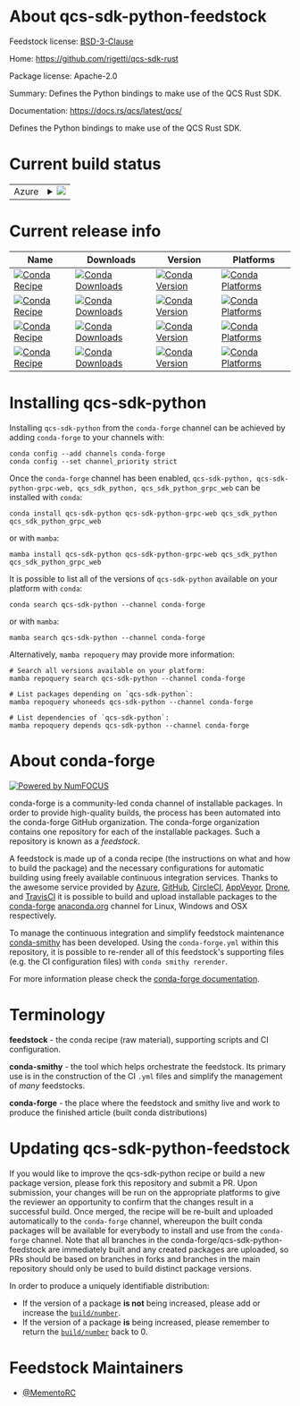About qcs-sdk-python-feedstock
==============================

Feedstock license: [BSD-3-Clause](https://github.com/conda-forge/qcs-sdk-python-feedstock/blob/main/LICENSE.txt)

Home: https://github.com/rigetti/qcs-sdk-rust

Package license: Apache-2.0

Summary: Defines the Python bindings to make use of the QCS Rust SDK.

Documentation: https://docs.rs/qcs/latest/qcs/

Defines the Python bindings to make use of the QCS Rust SDK.


Current build status
====================


<table>
    
  <tr>
    <td>Azure</td>
    <td>
      <details>
        <summary>
          <a href="https://dev.azure.com/conda-forge/feedstock-builds/_build/latest?definitionId=22249&branchName=main">
            <img src="https://dev.azure.com/conda-forge/feedstock-builds/_apis/build/status/qcs-sdk-python-feedstock?branchName=main">
          </a>
        </summary>
        <table>
          <thead><tr><th>Variant</th><th>Status</th></tr></thead>
          <tbody><tr>
              <td>linux_64_python3.10.____cpython</td>
              <td>
                <a href="https://dev.azure.com/conda-forge/feedstock-builds/_build/latest?definitionId=22249&branchName=main">
                  <img src="https://dev.azure.com/conda-forge/feedstock-builds/_apis/build/status/qcs-sdk-python-feedstock?branchName=main&jobName=linux&configuration=linux%20linux_64_python3.10.____cpython" alt="variant">
                </a>
              </td>
            </tr><tr>
              <td>linux_64_python3.11.____cpython</td>
              <td>
                <a href="https://dev.azure.com/conda-forge/feedstock-builds/_build/latest?definitionId=22249&branchName=main">
                  <img src="https://dev.azure.com/conda-forge/feedstock-builds/_apis/build/status/qcs-sdk-python-feedstock?branchName=main&jobName=linux&configuration=linux%20linux_64_python3.11.____cpython" alt="variant">
                </a>
              </td>
            </tr><tr>
              <td>linux_64_python3.12.____cpython</td>
              <td>
                <a href="https://dev.azure.com/conda-forge/feedstock-builds/_build/latest?definitionId=22249&branchName=main">
                  <img src="https://dev.azure.com/conda-forge/feedstock-builds/_apis/build/status/qcs-sdk-python-feedstock?branchName=main&jobName=linux&configuration=linux%20linux_64_python3.12.____cpython" alt="variant">
                </a>
              </td>
            </tr><tr>
              <td>linux_64_python3.9.____cpython</td>
              <td>
                <a href="https://dev.azure.com/conda-forge/feedstock-builds/_build/latest?definitionId=22249&branchName=main">
                  <img src="https://dev.azure.com/conda-forge/feedstock-builds/_apis/build/status/qcs-sdk-python-feedstock?branchName=main&jobName=linux&configuration=linux%20linux_64_python3.9.____cpython" alt="variant">
                </a>
              </td>
            </tr><tr>
              <td>linux_aarch64_python3.10.____cpython</td>
              <td>
                <a href="https://dev.azure.com/conda-forge/feedstock-builds/_build/latest?definitionId=22249&branchName=main">
                  <img src="https://dev.azure.com/conda-forge/feedstock-builds/_apis/build/status/qcs-sdk-python-feedstock?branchName=main&jobName=linux&configuration=linux%20linux_aarch64_python3.10.____cpython" alt="variant">
                </a>
              </td>
            </tr><tr>
              <td>linux_aarch64_python3.11.____cpython</td>
              <td>
                <a href="https://dev.azure.com/conda-forge/feedstock-builds/_build/latest?definitionId=22249&branchName=main">
                  <img src="https://dev.azure.com/conda-forge/feedstock-builds/_apis/build/status/qcs-sdk-python-feedstock?branchName=main&jobName=linux&configuration=linux%20linux_aarch64_python3.11.____cpython" alt="variant">
                </a>
              </td>
            </tr><tr>
              <td>linux_aarch64_python3.12.____cpython</td>
              <td>
                <a href="https://dev.azure.com/conda-forge/feedstock-builds/_build/latest?definitionId=22249&branchName=main">
                  <img src="https://dev.azure.com/conda-forge/feedstock-builds/_apis/build/status/qcs-sdk-python-feedstock?branchName=main&jobName=linux&configuration=linux%20linux_aarch64_python3.12.____cpython" alt="variant">
                </a>
              </td>
            </tr><tr>
              <td>linux_aarch64_python3.9.____cpython</td>
              <td>
                <a href="https://dev.azure.com/conda-forge/feedstock-builds/_build/latest?definitionId=22249&branchName=main">
                  <img src="https://dev.azure.com/conda-forge/feedstock-builds/_apis/build/status/qcs-sdk-python-feedstock?branchName=main&jobName=linux&configuration=linux%20linux_aarch64_python3.9.____cpython" alt="variant">
                </a>
              </td>
            </tr><tr>
              <td>linux_ppc64le_python3.10.____cpython</td>
              <td>
                <a href="https://dev.azure.com/conda-forge/feedstock-builds/_build/latest?definitionId=22249&branchName=main">
                  <img src="https://dev.azure.com/conda-forge/feedstock-builds/_apis/build/status/qcs-sdk-python-feedstock?branchName=main&jobName=linux&configuration=linux%20linux_ppc64le_python3.10.____cpython" alt="variant">
                </a>
              </td>
            </tr><tr>
              <td>linux_ppc64le_python3.11.____cpython</td>
              <td>
                <a href="https://dev.azure.com/conda-forge/feedstock-builds/_build/latest?definitionId=22249&branchName=main">
                  <img src="https://dev.azure.com/conda-forge/feedstock-builds/_apis/build/status/qcs-sdk-python-feedstock?branchName=main&jobName=linux&configuration=linux%20linux_ppc64le_python3.11.____cpython" alt="variant">
                </a>
              </td>
            </tr><tr>
              <td>linux_ppc64le_python3.12.____cpython</td>
              <td>
                <a href="https://dev.azure.com/conda-forge/feedstock-builds/_build/latest?definitionId=22249&branchName=main">
                  <img src="https://dev.azure.com/conda-forge/feedstock-builds/_apis/build/status/qcs-sdk-python-feedstock?branchName=main&jobName=linux&configuration=linux%20linux_ppc64le_python3.12.____cpython" alt="variant">
                </a>
              </td>
            </tr><tr>
              <td>linux_ppc64le_python3.8.____cpython</td>
              <td>
                <a href="https://dev.azure.com/conda-forge/feedstock-builds/_build/latest?definitionId=22249&branchName=main">
                  <img src="https://dev.azure.com/conda-forge/feedstock-builds/_apis/build/status/qcs-sdk-python-feedstock?branchName=main&jobName=linux&configuration=linux%20linux_ppc64le_python3.8.____cpython" alt="variant">
                </a>
              </td>
            </tr><tr>
              <td>linux_ppc64le_python3.9.____cpython</td>
              <td>
                <a href="https://dev.azure.com/conda-forge/feedstock-builds/_build/latest?definitionId=22249&branchName=main">
                  <img src="https://dev.azure.com/conda-forge/feedstock-builds/_apis/build/status/qcs-sdk-python-feedstock?branchName=main&jobName=linux&configuration=linux%20linux_ppc64le_python3.9.____cpython" alt="variant">
                </a>
              </td>
            </tr><tr>
              <td>osx_64_python3.10.____cpython</td>
              <td>
                <a href="https://dev.azure.com/conda-forge/feedstock-builds/_build/latest?definitionId=22249&branchName=main">
                  <img src="https://dev.azure.com/conda-forge/feedstock-builds/_apis/build/status/qcs-sdk-python-feedstock?branchName=main&jobName=osx&configuration=osx%20osx_64_python3.10.____cpython" alt="variant">
                </a>
              </td>
            </tr><tr>
              <td>osx_64_python3.11.____cpython</td>
              <td>
                <a href="https://dev.azure.com/conda-forge/feedstock-builds/_build/latest?definitionId=22249&branchName=main">
                  <img src="https://dev.azure.com/conda-forge/feedstock-builds/_apis/build/status/qcs-sdk-python-feedstock?branchName=main&jobName=osx&configuration=osx%20osx_64_python3.11.____cpython" alt="variant">
                </a>
              </td>
            </tr><tr>
              <td>osx_64_python3.12.____cpython</td>
              <td>
                <a href="https://dev.azure.com/conda-forge/feedstock-builds/_build/latest?definitionId=22249&branchName=main">
                  <img src="https://dev.azure.com/conda-forge/feedstock-builds/_apis/build/status/qcs-sdk-python-feedstock?branchName=main&jobName=osx&configuration=osx%20osx_64_python3.12.____cpython" alt="variant">
                </a>
              </td>
            </tr><tr>
              <td>osx_64_python3.9.____cpython</td>
              <td>
                <a href="https://dev.azure.com/conda-forge/feedstock-builds/_build/latest?definitionId=22249&branchName=main">
                  <img src="https://dev.azure.com/conda-forge/feedstock-builds/_apis/build/status/qcs-sdk-python-feedstock?branchName=main&jobName=osx&configuration=osx%20osx_64_python3.9.____cpython" alt="variant">
                </a>
              </td>
            </tr><tr>
              <td>osx_arm64_python3.10.____cpython</td>
              <td>
                <a href="https://dev.azure.com/conda-forge/feedstock-builds/_build/latest?definitionId=22249&branchName=main">
                  <img src="https://dev.azure.com/conda-forge/feedstock-builds/_apis/build/status/qcs-sdk-python-feedstock?branchName=main&jobName=osx&configuration=osx%20osx_arm64_python3.10.____cpython" alt="variant">
                </a>
              </td>
            </tr><tr>
              <td>osx_arm64_python3.11.____cpython</td>
              <td>
                <a href="https://dev.azure.com/conda-forge/feedstock-builds/_build/latest?definitionId=22249&branchName=main">
                  <img src="https://dev.azure.com/conda-forge/feedstock-builds/_apis/build/status/qcs-sdk-python-feedstock?branchName=main&jobName=osx&configuration=osx%20osx_arm64_python3.11.____cpython" alt="variant">
                </a>
              </td>
            </tr><tr>
              <td>osx_arm64_python3.12.____cpython</td>
              <td>
                <a href="https://dev.azure.com/conda-forge/feedstock-builds/_build/latest?definitionId=22249&branchName=main">
                  <img src="https://dev.azure.com/conda-forge/feedstock-builds/_apis/build/status/qcs-sdk-python-feedstock?branchName=main&jobName=osx&configuration=osx%20osx_arm64_python3.12.____cpython" alt="variant">
                </a>
              </td>
            </tr><tr>
              <td>osx_arm64_python3.9.____cpython</td>
              <td>
                <a href="https://dev.azure.com/conda-forge/feedstock-builds/_build/latest?definitionId=22249&branchName=main">
                  <img src="https://dev.azure.com/conda-forge/feedstock-builds/_apis/build/status/qcs-sdk-python-feedstock?branchName=main&jobName=osx&configuration=osx%20osx_arm64_python3.9.____cpython" alt="variant">
                </a>
              </td>
            </tr><tr>
              <td>win_64_python3.10.____cpython</td>
              <td>
                <a href="https://dev.azure.com/conda-forge/feedstock-builds/_build/latest?definitionId=22249&branchName=main">
                  <img src="https://dev.azure.com/conda-forge/feedstock-builds/_apis/build/status/qcs-sdk-python-feedstock?branchName=main&jobName=win&configuration=win%20win_64_python3.10.____cpython" alt="variant">
                </a>
              </td>
            </tr><tr>
              <td>win_64_python3.11.____cpython</td>
              <td>
                <a href="https://dev.azure.com/conda-forge/feedstock-builds/_build/latest?definitionId=22249&branchName=main">
                  <img src="https://dev.azure.com/conda-forge/feedstock-builds/_apis/build/status/qcs-sdk-python-feedstock?branchName=main&jobName=win&configuration=win%20win_64_python3.11.____cpython" alt="variant">
                </a>
              </td>
            </tr><tr>
              <td>win_64_python3.12.____cpython</td>
              <td>
                <a href="https://dev.azure.com/conda-forge/feedstock-builds/_build/latest?definitionId=22249&branchName=main">
                  <img src="https://dev.azure.com/conda-forge/feedstock-builds/_apis/build/status/qcs-sdk-python-feedstock?branchName=main&jobName=win&configuration=win%20win_64_python3.12.____cpython" alt="variant">
                </a>
              </td>
            </tr><tr>
              <td>win_64_python3.9.____cpython</td>
              <td>
                <a href="https://dev.azure.com/conda-forge/feedstock-builds/_build/latest?definitionId=22249&branchName=main">
                  <img src="https://dev.azure.com/conda-forge/feedstock-builds/_apis/build/status/qcs-sdk-python-feedstock?branchName=main&jobName=win&configuration=win%20win_64_python3.9.____cpython" alt="variant">
                </a>
              </td>
            </tr>
          </tbody>
        </table>
      </details>
    </td>
  </tr>
</table>

Current release info
====================

| Name | Downloads | Version | Platforms |
| --- | --- | --- | --- |
| [![Conda Recipe](https://img.shields.io/badge/recipe-qcs--sdk--python-green.svg)](https://anaconda.org/conda-forge/qcs-sdk-python) | [![Conda Downloads](https://img.shields.io/conda/dn/conda-forge/qcs-sdk-python.svg)](https://anaconda.org/conda-forge/qcs-sdk-python) | [![Conda Version](https://img.shields.io/conda/vn/conda-forge/qcs-sdk-python.svg)](https://anaconda.org/conda-forge/qcs-sdk-python) | [![Conda Platforms](https://img.shields.io/conda/pn/conda-forge/qcs-sdk-python.svg)](https://anaconda.org/conda-forge/qcs-sdk-python) |
| [![Conda Recipe](https://img.shields.io/badge/recipe-qcs--sdk--python--grpc--web-green.svg)](https://anaconda.org/conda-forge/qcs-sdk-python-grpc-web) | [![Conda Downloads](https://img.shields.io/conda/dn/conda-forge/qcs-sdk-python-grpc-web.svg)](https://anaconda.org/conda-forge/qcs-sdk-python-grpc-web) | [![Conda Version](https://img.shields.io/conda/vn/conda-forge/qcs-sdk-python-grpc-web.svg)](https://anaconda.org/conda-forge/qcs-sdk-python-grpc-web) | [![Conda Platforms](https://img.shields.io/conda/pn/conda-forge/qcs-sdk-python-grpc-web.svg)](https://anaconda.org/conda-forge/qcs-sdk-python-grpc-web) |
| [![Conda Recipe](https://img.shields.io/badge/recipe-qcs_sdk_python-green.svg)](https://anaconda.org/conda-forge/qcs_sdk_python) | [![Conda Downloads](https://img.shields.io/conda/dn/conda-forge/qcs_sdk_python.svg)](https://anaconda.org/conda-forge/qcs_sdk_python) | [![Conda Version](https://img.shields.io/conda/vn/conda-forge/qcs_sdk_python.svg)](https://anaconda.org/conda-forge/qcs_sdk_python) | [![Conda Platforms](https://img.shields.io/conda/pn/conda-forge/qcs_sdk_python.svg)](https://anaconda.org/conda-forge/qcs_sdk_python) |
| [![Conda Recipe](https://img.shields.io/badge/recipe-qcs_sdk_python_grpc_web-green.svg)](https://anaconda.org/conda-forge/qcs_sdk_python_grpc_web) | [![Conda Downloads](https://img.shields.io/conda/dn/conda-forge/qcs_sdk_python_grpc_web.svg)](https://anaconda.org/conda-forge/qcs_sdk_python_grpc_web) | [![Conda Version](https://img.shields.io/conda/vn/conda-forge/qcs_sdk_python_grpc_web.svg)](https://anaconda.org/conda-forge/qcs_sdk_python_grpc_web) | [![Conda Platforms](https://img.shields.io/conda/pn/conda-forge/qcs_sdk_python_grpc_web.svg)](https://anaconda.org/conda-forge/qcs_sdk_python_grpc_web) |

Installing qcs-sdk-python
=========================

Installing `qcs-sdk-python` from the `conda-forge` channel can be achieved by adding `conda-forge` to your channels with:

```
conda config --add channels conda-forge
conda config --set channel_priority strict
```

Once the `conda-forge` channel has been enabled, `qcs-sdk-python, qcs-sdk-python-grpc-web, qcs_sdk_python, qcs_sdk_python_grpc_web` can be installed with `conda`:

```
conda install qcs-sdk-python qcs-sdk-python-grpc-web qcs_sdk_python qcs_sdk_python_grpc_web
```

or with `mamba`:

```
mamba install qcs-sdk-python qcs-sdk-python-grpc-web qcs_sdk_python qcs_sdk_python_grpc_web
```

It is possible to list all of the versions of `qcs-sdk-python` available on your platform with `conda`:

```
conda search qcs-sdk-python --channel conda-forge
```

or with `mamba`:

```
mamba search qcs-sdk-python --channel conda-forge
```

Alternatively, `mamba repoquery` may provide more information:

```
# Search all versions available on your platform:
mamba repoquery search qcs-sdk-python --channel conda-forge

# List packages depending on `qcs-sdk-python`:
mamba repoquery whoneeds qcs-sdk-python --channel conda-forge

# List dependencies of `qcs-sdk-python`:
mamba repoquery depends qcs-sdk-python --channel conda-forge
```


About conda-forge
=================

[![Powered by
NumFOCUS](https://img.shields.io/badge/powered%20by-NumFOCUS-orange.svg?style=flat&colorA=E1523D&colorB=007D8A)](https://numfocus.org)

conda-forge is a community-led conda channel of installable packages.
In order to provide high-quality builds, the process has been automated into the
conda-forge GitHub organization. The conda-forge organization contains one repository
for each of the installable packages. Such a repository is known as a *feedstock*.

A feedstock is made up of a conda recipe (the instructions on what and how to build
the package) and the necessary configurations for automatic building using freely
available continuous integration services. Thanks to the awesome service provided by
[Azure](https://azure.microsoft.com/en-us/services/devops/), [GitHub](https://github.com/),
[CircleCI](https://circleci.com/), [AppVeyor](https://www.appveyor.com/),
[Drone](https://cloud.drone.io/welcome), and [TravisCI](https://travis-ci.com/)
it is possible to build and upload installable packages to the
[conda-forge](https://anaconda.org/conda-forge) [anaconda.org](https://anaconda.org/)
channel for Linux, Windows and OSX respectively.

To manage the continuous integration and simplify feedstock maintenance
[conda-smithy](https://github.com/conda-forge/conda-smithy) has been developed.
Using the ``conda-forge.yml`` within this repository, it is possible to re-render all of
this feedstock's supporting files (e.g. the CI configuration files) with ``conda smithy rerender``.

For more information please check the [conda-forge documentation](https://conda-forge.org/docs/).

Terminology
===========

**feedstock** - the conda recipe (raw material), supporting scripts and CI configuration.

**conda-smithy** - the tool which helps orchestrate the feedstock.
                   Its primary use is in the construction of the CI ``.yml`` files
                   and simplify the management of *many* feedstocks.

**conda-forge** - the place where the feedstock and smithy live and work to
                  produce the finished article (built conda distributions)


Updating qcs-sdk-python-feedstock
=================================

If you would like to improve the qcs-sdk-python recipe or build a new
package version, please fork this repository and submit a PR. Upon submission,
your changes will be run on the appropriate platforms to give the reviewer an
opportunity to confirm that the changes result in a successful build. Once
merged, the recipe will be re-built and uploaded automatically to the
`conda-forge` channel, whereupon the built conda packages will be available for
everybody to install and use from the `conda-forge` channel.
Note that all branches in the conda-forge/qcs-sdk-python-feedstock are
immediately built and any created packages are uploaded, so PRs should be based
on branches in forks and branches in the main repository should only be used to
build distinct package versions.

In order to produce a uniquely identifiable distribution:
 * If the version of a package **is not** being increased, please add or increase
   the [``build/number``](https://docs.conda.io/projects/conda-build/en/latest/resources/define-metadata.html#build-number-and-string).
 * If the version of a package **is** being increased, please remember to return
   the [``build/number``](https://docs.conda.io/projects/conda-build/en/latest/resources/define-metadata.html#build-number-and-string)
   back to 0.

Feedstock Maintainers
=====================

* [@MementoRC](https://github.com/MementoRC/)


